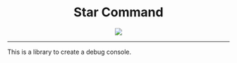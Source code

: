 <h1 align="center">
  Star Command
</h1>

<p align="center">
<img src="https://divine-star-software.github.io/DigitalAssets/images/logo-small.png">
</p>

---

This is a library to create a debug console.
